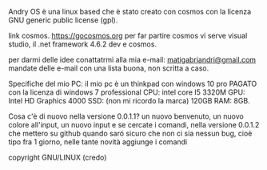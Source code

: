 Andry OS è una linux based che è stato creato con cosmos con la licenza  GNU generic public license (gpl).

link cosmos. https://gocosmos.org
per far partire cosmos vi serve visual studio, il .net framework 4.6.2 dev e cosmos.

per darmi delle idee conattatrmi alla mia e-mail: matigabriandri@gmail.com mandate delle e-mail con una lista buona, non scritta a caso.

Specifiche del mio PC:
il mio pc è un thinkpad con windows 10 pro PAGATO con  la licenza di windows 7 professional
CPU: intel core I5 3320M
GPU: Intel HD Graphics 4000
SSD: (non mi ricordo la marca) 120GB
RAM: 8GB.

Cosa c'è di nuovo nella versione 0.0.1.1?
un nuovo benvenuto,
un nuovo colore all'input,
un nuovo input
e se cercate i comandi, nella versione 0.0.1.2 che mettero su github quando saró sicuro che non ci sia nessun bug, cioè tipo fra 1 giorno, nelle tante novità aggiunge i comandi

copyright GNU/LINUX (credo)

